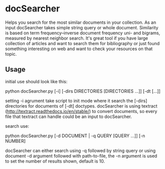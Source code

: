 # docSearcher
Helps you search for the most similar documents in your collection. As an input docSearcher takes simple string query or whole document. Similarity is based on term frequency–inverse document frequency uni- and bigrams, measured by nearest neighbor search. It's great tool if you have large collection of articles and want to search them for bibliography or just found something interesting on web and want to check your resources on that topic.

<h2>Usage</h2>
initial use should look like this:

python docSearcher.py [-i] [-dirs DIRECTORIES [DIRECTORIES ...]] [-dt  [...]]

setting -i agrument take script to init mode where it search the [-dirs] directories for documents of [-dt] doctypes.
docSearcher is using textract (http://textract.readthedocs.io/en/stable/) to convert documents, so every file that textract can handle could be an input to docSearcher.

search use: 

python docSearcher.py [-d DOCUMENT | -q QUERY [QUERY ...]] [-n NUMBER]

docSearcher can either search using -q followed by string query or using document -d argument followed with path-to-file, the -n argument is used to set the number of results shown, default is 10.
                      

